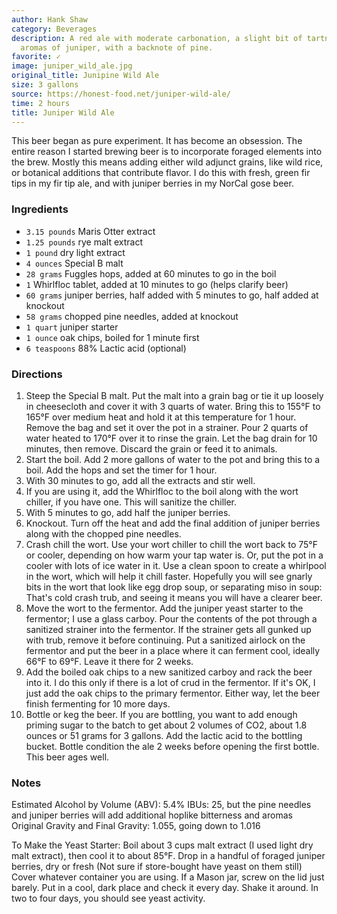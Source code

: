 ```yaml
---
author: Hank Shaw
category: Beverages
description: A red ale with moderate carbonation, a slight bit of tartness, and strong
  aromas of juniper, with a backnote of pine.
favorite: ✓
image: juniper_wild_ale.jpg
original_title: Junipine Wild Ale
size: 3 gallons
source: https://honest-food.net/juniper-wild-ale/
time: 2 hours
title: Juniper Wild Ale
---
```

This beer began as pure experiment. It has become an obsession. The entire reason I started brewing beer is to incorporate foraged elements into the brew. Mostly this means adding either wild adjunct grains, like wild rice, or botanical additions that contribute flavor. I do this with fresh, green fir tips in my fir tip ale, and with juniper berries in my NorCal gose beer.

### Ingredients

* `3.15 pounds` Maris Otter extract
* `1.25 pounds` rye malt extract
* `1 pound` dry light extract
* `4 ounces` Special B malt
* `28 grams` Fuggles hops, added at 60 minutes to go in the boil
* `1` Whirlfloc tablet, added at 10 minutes to go (helps clarify beer)
* `60 grams` juniper berries, half added with 5 minutes to go, half added at knockout
* `58 grams` chopped pine needles, added at knockout
* `1 quart` juniper starter
* `1 ounce` oak chips, boiled for 1 minute first
* `6 teaspoons` 88% Lactic acid (optional)

### Directions

1. Steep the Special B malt. Put the malt into a grain bag or tie it up loosely in cheesecloth and cover it with 3 quarts of water. Bring this to 155°F to 165°F over medium heat and hold it at this temperature for 1 hour. Remove the bag and set it over the pot in a strainer. Pour 2 quarts of water heated to 170°F over it to rinse the grain. Let the bag drain for 10 minutes, then remove. Discard the grain or feed it to animals.
2. Start the boil. Add 2 more gallons of water to the pot and bring this to a boil. Add the hops and set the timer for 1 hour.
3. With 30 minutes to go, add all the extracts and stir well.
4. If you are using it, add the Whirlfloc to the boil along with the wort chiller, if you have one. This will sanitize the chiller.
5. With 5 minutes to go, add half the juniper berries.
6. Knockout. Turn off the heat and add the final addition of juniper berries along with the chopped pine needles.
7. Crash chill the wort. Use your wort chiller to chill the wort back to 75°F or cooler, depending on how warm your tap water is. Or, put the pot in a cooler with lots of ice water in it. Use a clean spoon to create a whirlpool in the wort, which will help it chill faster. Hopefully you will see gnarly bits in the wort that look like egg drop soup, or separating miso in soup: That's cold crash trub, and seeing it means you will have a clearer beer.
8. Move the wort to the fermentor. Add the juniper yeast starter to the fermentor; I use a glass carboy. Pour the contents of the pot through a sanitized strainer into the fermentor. If the strainer gets all gunked up with trub, remove it before continuing. Put a sanitized airlock on the fermentor and put the beer in a place where it can ferment cool, ideally 66°F to 69°F. Leave it there for 2 weeks.
9. Add the boiled oak chips to a new sanitized carboy and rack the beer into it. I do this only if there is a lot of crud in the fermentor. If it's OK, I just add the oak chips to the primary fermentor. Either way, let the beer finish fermenting for 10 more days.
10. Bottle or keg the beer. If you are bottling, you want to add enough priming sugar to the batch to get about 2 volumes of CO2, about 1.8 ounces or 51 grams for 3 gallons. Add the lactic acid to the bottling bucket. Bottle condition the ale 2 weeks before opening the first bottle. This beer ages well.

### Notes

Estimated Alcohol by Volume (ABV): 5.4%
IBUs: 25, but the pine needles and juniper berries will add additional hoplike bitterness and aromas
Original Gravity and Final Gravity: 1.055, going down to 1.016

To Make the Yeast Starter:
Boil about 3 cups malt extract (I used light dry malt extract), then cool it to about 85°F.
Drop in a handful of foraged juniper berries, dry or fresh (Not sure if store-bought have yeast on them still)
Cover whatever container you are using. If a Mason jar, screw on the lid just barely.
Put in a cool, dark place and check it every day. Shake it around. In two to four days, you should see yeast activity.